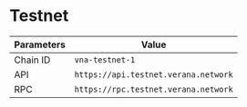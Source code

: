 # Testnet


| Parameters | Value                          |
|------------|--------------------------------|
| Chain ID  | `vna-testnet-1`               |
| API       | `https://api.testnet.verana.network` |
| RPC       | `https://rpc.testnet.verana.network` |